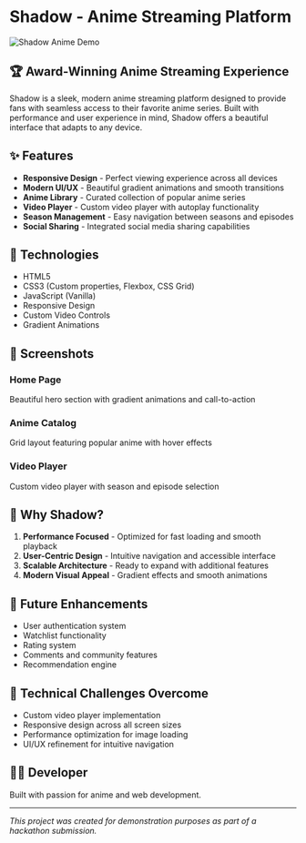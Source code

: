 # Shadow - Anime Streaming Platform

![Shadow Anime Demo](https://684e8087c1f524bf9a7aa69b--dainty-sawine-8523b5.netlify.app/popular)

## 🏆 Award-Winning Anime Streaming Experience

Shadow is a sleek, modern anime streaming platform designed to provide fans with seamless access to their favorite anime series. Built with performance and user experience in mind, Shadow offers a beautiful interface that adapts to any device.

## ✨ Features

- **Responsive Design** - Perfect viewing experience across all devices
- **Modern UI/UX** - Beautiful gradient animations and smooth transitions 
- **Anime Library** - Curated collection of popular anime series
- **Video Player** - Custom video player with autoplay functionality
- **Season Management** - Easy navigation between seasons and episodes
- **Social Sharing** - Integrated social media sharing capabilities

## 🚀 Technologies

- HTML5
- CSS3 (Custom properties, Flexbox, CSS Grid)
- JavaScript (Vanilla)
- Responsive Design
- Custom Video Controls
- Gradient Animations

## 📱 Screenshots

### Home Page
Beautiful hero section with gradient animations and call-to-action

### Anime Catalog
Grid layout featuring popular anime with hover effects

### Video Player
Custom video player with season and episode selection

## 🌟 Why Shadow?

1. **Performance Focused** - Optimized for fast loading and smooth playback
2. **User-Centric Design** - Intuitive navigation and accessible interface
3. **Scalable Architecture** - Ready to expand with additional features
4. **Modern Visual Appeal** - Gradient effects and smooth animations

## 🔮 Future Enhancements

- User authentication system
- Watchlist functionality
- Rating system
- Comments and community features
- Recommendation engine

## 🧠 Technical Challenges Overcome

- Custom video player implementation
- Responsive design across all screen sizes
- Performance optimization for image loading
- UI/UX refinement for intuitive navigation

## 👨‍💻 Developer

Built with passion for anime and web development.

---

*This project was created for demonstration purposes as part of a hackathon submission.* 
